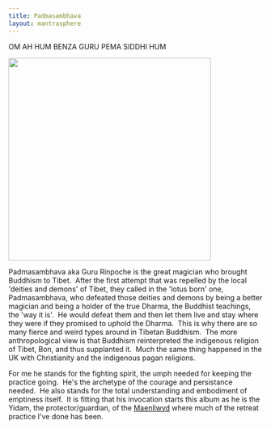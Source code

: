 ```yaml
---
title: Padmasambhava
layout: mantrasphere
---
```



OM AH HUM BENZA GURU PEMA SIDDHI HUM  


<img src="/{{ site.baseurl }}/assets/images/mantrasphere/padmasambhava.jpg" alt="" width="400" height="400" />  


Padmasambhava aka Guru Rinpoche is the great magician who brought Buddhism to Tibet.  After the first attempt that was repelled by the local 'deities and demons' of Tibet, they called in the 'lotus born' one, Padmasambhava, who defeated those deities and demons by being a better magician and being a holder of the true Dharma, the Buddhist teachings, the 'way it is'.  He would defeat them and then let them live and stay where they were if they promised to uphold the Dharma.  This is why there are so many fierce and weird types around in Tibetan Buddhism.  The more anthropological view is that Buddhism reinterpreted the indigenous religion of Tibet, Bon, and thus supplanted it.  Much the same thing happened in the UK with Christianity and the indigenous pagan religions.  

For me he stands for the fighting spirit, the umph needed for keeping the practice going.  He's the archetype of the courage and persistance needed.  He also stands for the total understanding and embodiment of emptiness itself.  It is fitting that his invocation starts this album as he is the Yidam, the protector/guardian, of the <a href="http://www.westernchanfellowship.org/maenllwyd.html">Maenllwyd</a> where much of the retreat practice I've done has been.
